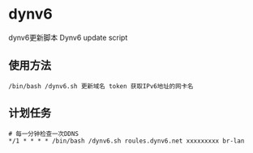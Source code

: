 # dynv6
 dynv6更新脚本 Dynv6 update script


## 使用方法
```
/bin/bash /dynv6.sh 更新域名 token 获取IPv6地址的网卡名

```

## 计划任务
```
# 每一分钟检查一次DDNS
*/1 * * * * /bin/bash /dynv6.sh roules.dynv6.net xxxxxxxxx br-lan

```